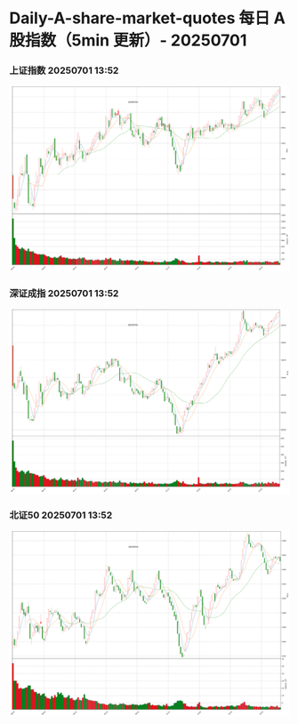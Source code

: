 
# Daily-A-share-market-quotes 每日 A 股指数（5min 更新）- 20250701

### 上证指数 20250701 13:52
![](./fig/2025/7/20250701-sh000001.png)

### 深证成指 20250701 13:52
![](./fig/2025/7/20250701-sz399001.png)

### 北证50 20250701 13:52
![](./fig/2025/7/20250701-bj899050.png)
